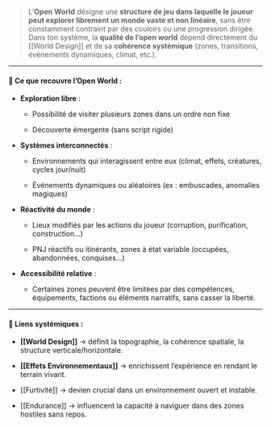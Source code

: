 

> L’**Open World** désigne une **structure de jeu dans laquelle le joueur peut explorer librement un monde vaste et non linéaire**, sans être constamment contraint par des couloirs ou une progression dirigée.  
> Dans ton système, la **qualité de l’open world** dépend directement du [[World Design]] et de sa **cohérence systémique** (zones, transitions, événements dynamiques, climat, etc.).

---

#### 📌 **Ce que recouvre l’Open World :**

- **Exploration libre** :
    
    - Possibilité de visiter plusieurs zones dans un ordre non fixe
        
    - Découverte émergente (sans script rigide)
        
- **Systèmes interconnectés** :
    
    - Environnements qui interagissent entre eux (climat, effets, créatures, cycles jour/nuit)
        
    - Événements dynamiques ou aléatoires (ex : embuscades, anomalies magiques)
        
- **Réactivité du monde** :
    
    - Lieux modifiés par les actions du joueur (corruption, purification, construction…)
        
    - PNJ réactifs ou itinérants, zones à état variable (occupées, abandonnées, conquises…)
        
- **Accessibilité relative** :
    
    - Certaines zones peuvent être limitées par des compétences, équipements, factions ou éléments narratifs, sans casser la liberté.
        

---

#### 🔁 **Liens systémiques** :

- **[[World Design]]** → définit la topographie, la cohérence spatiale, la structure verticale/horizontale.
    
- **[[Effets Environnementaux]]** → enrichissent l’expérience en rendant le terrain vivant.
    
- [[Furtivité]]  → devien crucial dans un environnement ouvert et instable.
    
- [[Endurance]] → influencent la capacité à naviguer dans des zones hostiles sans repos.